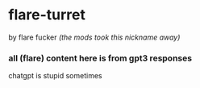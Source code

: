 # flare-turret
by flare fucker _(the mods took this nickname away)_

### all (flare) content here is from gpt3 responses
chatgpt is stupid sometimes

